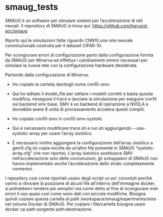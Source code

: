 # smaug_tests
SMAUG è un software per simulare sistemi per l’accelerazione di reti neurali.
Il repository di SMAUG si trova qui: https://github.com/harvard-acc/smaug

Riporto qui le simulazioni fatte riguardo CNN10 una rete neurale convoluzionale costruita per il dataset CIFAR-10.

Per scongiurare errori di configurazione parto dalla configurazione fornita da SMAUG per Minerva ed effettuo i cambiamenti minimi necessari per simulare la nuova rete con la configurazione hardware desiderata.

Partendo dalla configurazione di Minerva:
- Ho copiato la cartella dandogli nome cnn10-smv:
- Qui ho editato il model_file per settare i modelli corretti e basta questa modifica, rieseguire il trace e lanciare la simulazione per eseguire cnn10 sul backend smv base.
SMV è un backend di ispirazione a NVDLA e dovrebbe avere 8 unità di processamento accelera questi compiti.

- Ho copiato cnn10-smv in cnn10-smv-systolic
- Qui è necessario modificare trace.sh e run.sh aggiungendo --use-systolic-array per usare l’array sistolico.
- È necessario inoltre aggiungere la configurazione dell’array sistolico a gem5.cfg (si copia-incolla da un’altro file presente in SMAUG “systolic-array.cfg” che non riporto).
L’array sistolico sostituisce SMV nell’accelerazione solo delle convoluzioni, gli sviluppatori di SMAUG non hanno implementato anche l’accelerazione dello strato completamente connesso.

I repository così come riportati usano degli script un po’ convoluti perché vanno a ritrovare la posizione di alcuni file all’interno dell’immagine docker, si potrebbero rendere più semplici ma come detto al fine di scongiurare miei errori li uso quasi così come sono dati con piccole modifiche.
Bisogna quindi copiare questa cartella al path /workspace/smaug/experiments/sims nel volume Docker di SMAUG.
Per copiare i file/cartelle bisogna usare docker cp path:sorgente path:destinazione.
